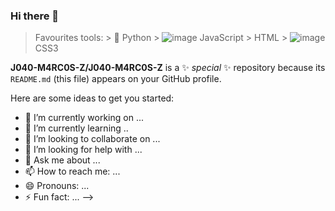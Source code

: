 ### Hi there 👋
 > Favourites tools:
    > 🐍 Python
    > ![image](https://user-images.githubusercontent.com/73258473/111535159-9492ab80-8747-11eb-9d4c-e48ff1b69e97.png) JavaScript
    > HTML
    > ![image](https://user-images.githubusercontent.com/73258473/111535279-b68c2e00-8747-11eb-99fa-6a313188898c.png) CSS3  

**J040-M4RC0S-Z/J040-M4RC0S-Z** is a ✨ _special_ ✨ repository because its `README.md` (this file) appears on your GitHub profile.

Here are some ideas to get you started:

- 🔭 I’m currently working on ...
- 🌱 I’m currently learning ..
- 👯 I’m looking to collaborate on ...
- 🤔 I’m looking for help with ...
- 💬 Ask me about ...
- 📫 How to reach me: ...
- 😄 Pronouns: ...
- ⚡ Fun fact: ...
-->
